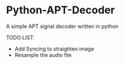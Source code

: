 # Python-APT-Decoder
A simple APT signal decoder written in python

TODO LIST:

- Add Syncing to straighten image
- Resample the audio file

